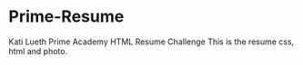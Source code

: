 # Prime-Resume
Kati Lueth Prime Academy HTML Resume Challenge
This is the resume css, html and photo.
